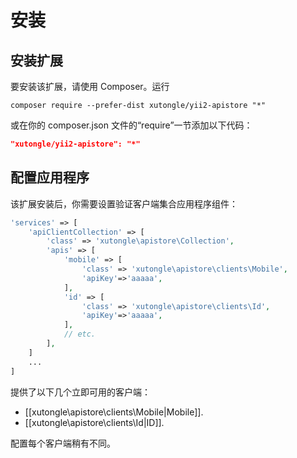 安装
====

## 安装扩展

要安装该扩展，请使用 Composer。运行
                                            
```
composer require --prefer-dist xutongle/yii2-apistore "*"
```

或在你的 composer.json 文件的“require”一节添加以下代码：

```json
"xutongle/yii2-apistore": "*"
```

## 配置应用程序

该扩展安装后，你需要设置验证客户端集合应用程序组件：

```php
'services' => [
    'apiClientCollection' => [
        'class' => 'xutongle\apistore\Collection',
        'apis' => [
            'mobile' => [
                'class' => 'xutongle\apistore\clients\Mobile',
                'apiKey'=>'aaaaa',
            ],
            'id' => [
                'class' => 'xutongle\apistore\clients\Id',
                'apiKey'=>'aaaaa',
            ],
            // etc.
        ],
    ]
    ...
]
```

提供了以下几个立即可用的客户端：

- [[xutongle\apistore\clients\Mobile|Mobile]].
- [[xutongle\apistore\clients\Id|ID]].

配置每个客户端稍有不同。

